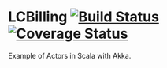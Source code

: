 # LCBilling [![Build Status](https://travis-ci.org/tillreitlinger/LCBilling.svg?branch=main)](https://travis-ci.org/tillreitlinger/LCBilling) [![Coverage Status](https://coveralls.io/repos/github/tillreitlinger/LCBilling/badge.svg?branch=feature/add_external_dsl)](https://coveralls.io/github/tillreitlinger/LCBilling?branch=feature/add_external_dsl) 

Example of Actors in Scala with Akka. 
